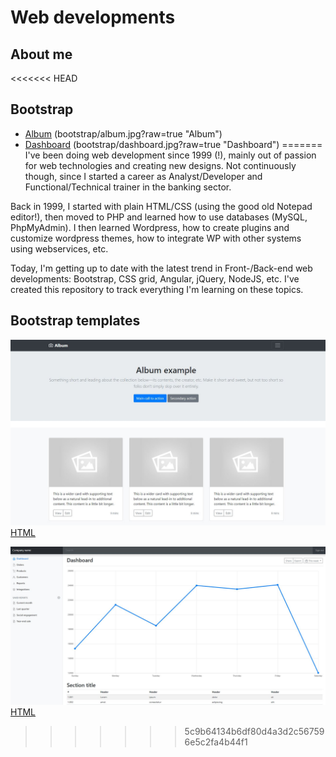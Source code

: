 # Web developments

## About me

<<<<<<< HEAD
## Bootstrap
- [Album](bootstrap/album.html)
  (bootstrap/album.jpg?raw=true "Album")
- [Dashboard](bootstrap/dashboard.html)
  (bootstrap/dashboard.jpg?raw=true "Dashboard")
=======
I've been doing web development since 1999 (!), mainly out of passion for web technologies and creating new designs. Not continuously though, since I started a career as Analyst/Developer and Functional/Technical trainer in the banking sector.  

Back in 1999, I started with plain HTML/CSS (using the good old Notepad editor!), then moved to PHP and learned how to use databases (MySQL, PhpMyAdmin).  I then learned Wordpress, how to create plugins and customize wordpress themes, how to integrate WP with other systems using webservices, etc.  

Today, I'm getting up to date with the latest trend in Front-/Back-end web developments: Bootstrap, CSS grid, Angular, jQuery, NodeJS, etc.  I've created this repository to track everything I'm learning on these topics.

## Bootstrap templates

![alt text](templates/bootstrap1.jpg?raw=true "Album")
[HTML](templates/bootstrap1.html)

![alt text](templates/bootstrap2.jpg?raw=true "Dashboard")
[HTML](templates/bootstrap2.html)
>>>>>>> 5c9b64134b6df80d4a3d2c567596e5c2fa4b44f1
